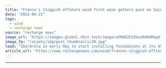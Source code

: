 ```yaml
---
title: "France's sluggish offshore wind first wave gathers pace as Saint-Brieuc build starts"
date: "2021-04-21"
tags: 
  - wind
  - recharge news
source: "recharge news"
image_url: "https://images-global.nhst.tech/image/aFR6K2F2ZGozRXR4RGg4TnMxc2Rsc054aGlyNG5nVE1FL1BpZk1MQldsST0=/nhst/binary/be12bbff3eb2cf79606db76f519ebebf"
image_fp: "/assets/img/post_thumbnails/30.jpg"
lead: "Iberdrola in early May to start installing foundations at its 496MW Saint-Brieuc project off Brittany"
article_url: "https://www.rechargenews.com/wind/frances-sluggish-offshore-wind-first-wave-gathers-pace-as-saint-brieuc-build-starts/2-1-998894"
---
```


---
